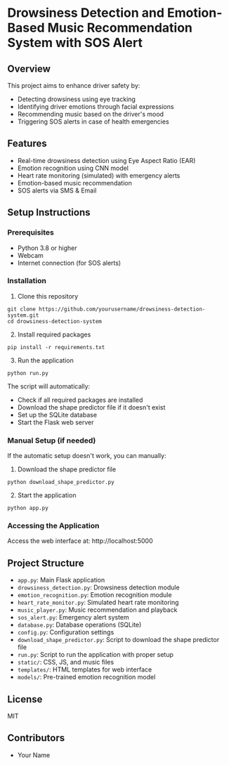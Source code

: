 # Drowsiness Detection and Emotion-Based Music Recommendation System with SOS Alert

## Overview
This project aims to enhance driver safety by:
- Detecting drowsiness using eye tracking
- Identifying driver emotions through facial expressions
- Recommending music based on the driver's mood
- Triggering SOS alerts in case of health emergencies

## Features
- Real-time drowsiness detection using Eye Aspect Ratio (EAR)
- Emotion recognition using CNN model
- Heart rate monitoring (simulated) with emergency alerts
- Emotion-based music recommendation
- SOS alerts via SMS & Email

## Setup Instructions

### Prerequisites
- Python 3.8 or higher
- Webcam
- Internet connection (for SOS alerts)

### Installation
1. Clone this repository
```
git clone https://github.com/yourusername/drowsiness-detection-system.git
cd drowsiness-detection-system
```

2. Install required packages
```
pip install -r requirements.txt
```

3. Run the application
```
python run.py
```

The script will automatically:
- Check if all required packages are installed
- Download the shape predictor file if it doesn't exist
- Set up the SQLite database
- Start the Flask web server

### Manual Setup (if needed)
If the automatic setup doesn't work, you can manually:

1. Download the shape predictor file
```
python download_shape_predictor.py
```

2. Start the application
```
python app.py
```

### Accessing the Application
Access the web interface at: http://localhost:5000

## Project Structure
- `app.py`: Main Flask application
- `drowsiness_detection.py`: Drowsiness detection module
- `emotion_recognition.py`: Emotion recognition module
- `heart_rate_monitor.py`: Simulated heart rate monitoring
- `music_player.py`: Music recommendation and playback
- `sos_alert.py`: Emergency alert system
- `database.py`: Database operations (SQLite)
- `config.py`: Configuration settings
- `download_shape_predictor.py`: Script to download the shape predictor file
- `run.py`: Script to run the application with proper setup
- `static/`: CSS, JS, and music files
- `templates/`: HTML templates for web interface
- `models/`: Pre-trained emotion recognition model

## License
MIT

## Contributors
- Your Name 